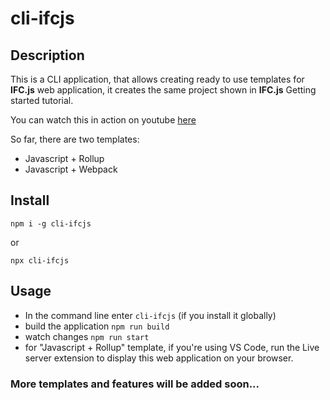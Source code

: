 # cli-ifcjs
## Description 
This is a CLI application, that allows creating ready to use templates for **IFC.js** web application, it creates the same project shown in **IFC.js** Getting started tutorial.

You can watch this in action on youtube [here](https://www.youtube.com/watch?v=ZFogdJz8Rlk)

So far, there are two templates:
- Javascript + Rollup
- Javascript + Webpack

## Install

`npm i -g cli-ifcjs`

or

`npx cli-ifcjs`

## Usage

- In the command line enter `cli-ifcjs` (if you install it globally)
- build the application `npm run build`
- watch changes `npm run start`
- for "Javascript + Rollup" template, if you're using VS Code, run the Live server extension to display this web application on your browser. 

### More templates and features will be added soon...


